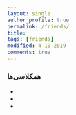 ```yaml
---
layout: single
author_profile: true
permalink: /friends/
title: 
tags: [friends]
modified: 4-10-2019
comments: true
---
```


### همکلاسی‌ها
* 
* 
* 



